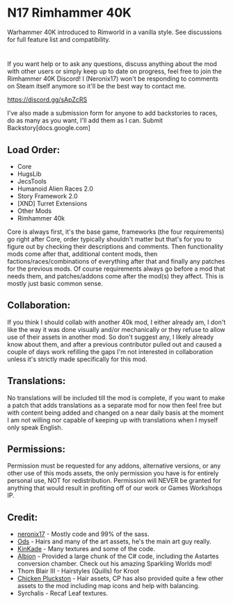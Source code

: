 # N17 Rimhammer 40K
Warhammer 40K introduced to Rimworld in a vanilla style. See discussions for full feature list and compatibility.
#
If you want help or to ask any questions, discuss anything about the mod with other users or simply keep up to date on progress, feel free to join the Rimhammer 40K Discord! I (Neronix17) won't be responding to comments on Steam itself anymore so it'll be the best way to contact me.

https://discord.gg/sApZcRS

I've also made a submission form for anyone to add backstories to races, do as many as you want, I'll add them as I can. Submit Backstory[docs.google.com]

## Load Order:
* Core
* HugsLib
* JecsTools
* Humanoid Alien Races 2.0
* Story Framework 2.0
* [XND] Turret Extensions
* Other Mods
* Rimhammer 40k

Core is always first, it's the base game, frameworks (the four requirements) go right after Core, order typically shouldn't matter but that's for you to figure out by checking their descriptions and comments. Then functionality mods come after that, additional content mods, then factions/races/combinations of everything after that and finally any patches for the previous mods. Of course requirements always go before a mod that needs them, and patches/addons come after the mod(s) they affect. This is mostly just basic common sense.

## Collaboration:
If you think I should collab with another 40k mod, I either already am, I don't like the way it was done visually and/or mechanically or they refuse to allow use of their assets in another mod. 
So don't suggest any, I likely already know about them, and after a previous contributor pulled out and caused a couple of days work refilling the gaps I'm not interested in collaboration unless it's strictly made specifically for this mod.

## Translations:
No translations will be included till the mod is complete, if you want to make a patch that adds translations as a separate mod for now then feel free but with content being added and changed on a near daily basis at the moment I am not willing nor capable of keeping up with translations when I myself only speak English.

## Permissions:
Permission must be requested for any addons, alternative versions, or any other use of this mods assets, the only permission you have is for entirely personal use, NOT for redistribution. Permission will NEVER be granted for anything that would result in profiting off of our work or Games Workshops IP.

## Credit:
* [neronix17](https://steamcommunity.com/id/durge13/myworkshopfiles/?appid=294100) - Mostly code and 99% of the sass.
* [Ods](https://steamcommunity.com/profiles/76561198087553011/myworkshopfiles/?appid=294100) - Hairs and many of the art assets, he's the main art guy really.
* [KinKade](https://steamcommunity.com/id/krnoel85/myworkshopfiles/?appid=294100) - Many textures and some of the code.
* [Albion](https://steamcommunity.com/profiles/76561197973673941/myworkshopfiles/?appid=294100) - Provided a large chunk of the C# code, including the Astartes conversion chamber. Check out his amazing Sparkling Worlds mod!
* Thom Blair III - Hairstyles (Quills) for Kroot
* [Chicken Pluckston](https://steamcommunity.com/id/chickenfcker/myworkshopfiles/?appid=294100) - Hair assets, CP has also provided quite a few other assets to the mod including map icons and help with balancing.
* Syrchalis - Recaf Leaf textures.